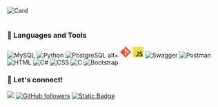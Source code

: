 ![Card](https://cardivo-alexrogalskiy.vercel.app/api?name=Tiago%20Zardetto&description=Front-End%20Developer&image=https://avatars.githubusercontent.com/u/105249408?v=4&backgroundColor=%FFFDD0&github=TiagoZardetto&colorPattern=grey&fontColor=%230062dd&linkedin=tiago-zardetto)
#
### 🚀 Languages and Tools</summary>
<p align="left">
<img width="25" height="25" src="https://www.vectorlogo.zone/logos/mysql/mysql-icon.svg" title="MySQL" alt="MySQL"/>
<img height="25" src="https://cdn.jsdelivr.net/gh/devicons/devicon@latest/icons/python/python-original.svg" title="Python" alt="Python" />
<img height="25" src="https://cdn.jsdelivr.net/gh/devicons/devicon@latest/icons/postgresql/postgresql-original.svg" title="PostgreSQL alt="PostgreSQL" />
<img height="25" src="https://raw.githubusercontent.com/devicons/devicon/master/icons/git/git-original.svg" title="GIT" alt="GIT">
<img width="25" height="25" src="https://raw.githubusercontent.com/devicons/devicon/master/icons/javascript/javascript-original.svg" title="JavaScript" alt="JavaScript" />
<img width="25" height="25" src="https://cdn.jsdelivr.net/gh/devicons/devicon@latest/icons/swagger/swagger-original.svg" title="Swagger" alt="Swagger" />
<img width="25" height="25" src="https://www.vectorlogo.zone/logos/getpostman/getpostman-icon.svg" title="Postman" alt="Postman" />
<img width="25" height="25" src="https://cdn.jsdelivr.net/gh/devicons/devicon@latest/icons/html5/html5-original.svg" title="HTML" alt="HTML" />
<img height="25" src="https://cdn.jsdelivr.net/gh/devicons/devicon@latest/icons/csharp/csharp-original.svg" title="C#" alt="C#" />
<img width="25" height="25" src="https://cdn.jsdelivr.net/gh/devicons/devicon@latest/icons/css3/css3-original.svg" title="CSS" alt="CSS" />
<img height="25" src="https://cdn.jsdelivr.net/gh/devicons/devicon@latest/icons/c/c-original.svg" title="C" alt="C" />
<img height="25" src="https://www.vectorlogo.zone/logos/getbootstrap/getbootstrap-icon.svg" title="Bootstrap" alt="Bootstrap">
          
</p>

### 🔗 Let's connect!

<p align="left">

<a href="https://linkedin.com/in/tiago-zardetto/"><img src="https://img.shields.io/badge/-LinkedIn-0077B5?style=flat&logo=Linkedin&logoColor=white"/></a>
[![GitHub followers](https://img.shields.io/github/followers/TiagoZardetto.svg?style=social&label=Follow)](https://github.com/TiagoZardetto?tab=followers)
<a href="https://wa.me/5513997012102"><img alt="Static Badge" src="https://img.shields.io/badge/WhatsApp-grey?logo=whatsapp"></a>

#

[comment]: ![Metrics](https://metrics.lecoq.io/tiagozardetto?template=classic&isocalendar=1&languages=1&lines=1&base=header%2C%20activity%2C%20community%2C%20repositories%2C%20metadata&base.indepth=false&base.hireable=false&base.skip=false&isocalendar=false&isocalendar.duration=full-year&languages=false&languages.limit=8&languages.threshold=0%25&languages.other=false&languages.colors=github&languages.sections=most-used&languages.indepth=false&languages.analysis.timeout=15&languages.analysis.timeout.repositories=7.5&languages.categories=markup%2C%20programming&languages.recent.categories=markup%2C%20programming&languages.recent.load=300&languages.recent.days=14&lines=false&lines.sections=base&lines.repositories.limit=4&lines.history.limit=1&config.timezone=America%2FSao_Paulo)

</p>

